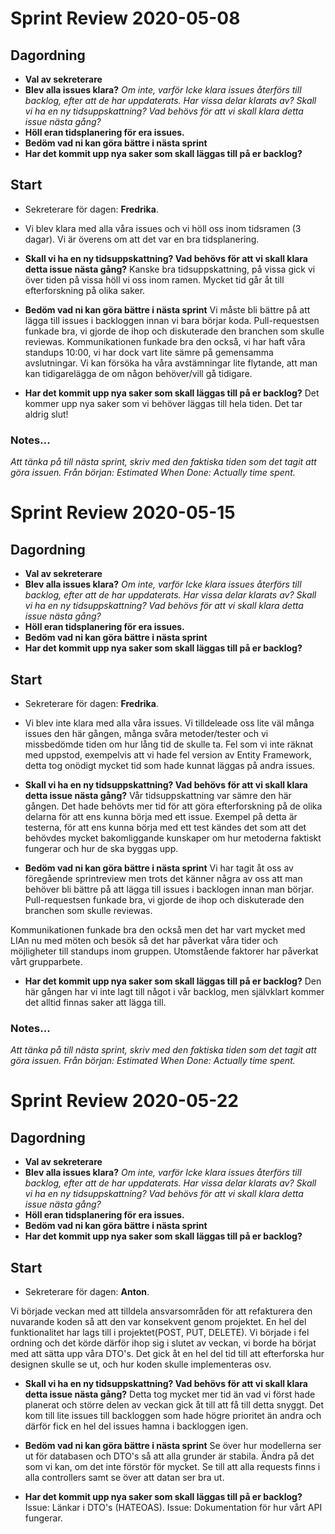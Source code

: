 
# Sprint Review 2020-05-08
## Dagordning
* **Val av sekreterare**
* **Blev alla issues klara?**
*Om inte, varför
Icke klara issues återförs till backlog, efter att de har uppdaterats. Har vissa
delar klarats av? Skall vi ha en ny tidsuppskattning? Vad behövs för att vi
skall klara detta issue nästa gång?*
* **Höll eran tidsplanering för era issues.**
* **Bedöm vad ni kan göra bättre i nästa sprint**
* **Har det kommit upp nya saker som skall läggas till på er backlog?**

## Start
* Sekreterare för dagen: **Fredrika**.

* Vi blev klara med alla våra issues och vi höll oss inom tidsramen (3 dagar). Vi är överens om att det var en bra tidsplanering.

* **Skall vi ha en ny tidsuppskattning? Vad behövs för att vi skall klara detta issue nästa gång?**
Kanske bra tidsuppskattning, på vissa gick vi över tiden på vissa höll vi oss inom ramen. Mycket tid går åt till efterforskning på olika saker. 

* **Bedöm vad ni kan göra bättre i nästa sprint**
Vi måste bli bättre på att lägga till issues i backloggen innan vi bara börjar koda.
Pull-requestsen funkade bra, vi gjorde de ihop och diskuterade den branchen som skulle reviewas. 
Kommunikationen funkade bra den också, vi har haft våra standups 10:00, vi har dock vart lite sämre på gemensamma avslutningar.
Vi kan försöka ha våra avstämningar lite flytande, att man kan tidigarelägga de om någon behöver/vill gå tidigare. 

* **Har det kommit upp nya saker som skall läggas till på er backlog?**
Det kommer upp nya saker som vi behöver läggas till hela tiden. Det tar aldrig slut! 


### Notes...
*Att tänka på till nästa sprint, skriv med den faktiska tiden som det tagit att göra issuen.
Från början: Estimated
When Done: Actually time spent.*

# Sprint Review 2020-05-15
## Dagordning
* **Val av sekreterare**
* **Blev alla issues klara?**
*Om inte, varför
Icke klara issues återförs till backlog, efter att de har uppdaterats. Har vissa
delar klarats av? Skall vi ha en ny tidsuppskattning? Vad behövs för att vi
skall klara detta issue nästa gång?*
* **Höll eran tidsplanering för era issues.**
* **Bedöm vad ni kan göra bättre i nästa sprint**
* **Har det kommit upp nya saker som skall läggas till på er backlog?**

## Start
* Sekreterare för dagen: **Fredrika**.

* Vi blev inte klara med alla våra issues. Vi tilldeleade oss lite väl många issues den här gången, många svåra metoder/tester och vi missbedömde tiden om hur lång tid de skulle ta. Fel som vi inte räknat med uppstod, exempelvis att vi hade fel version av Entity Framework, detta tog onödigt mycket tid som hade kunnat läggas på andra issues. 

* **Skall vi ha en ny tidsuppskattning? Vad behövs för att vi skall klara detta issue nästa gång?**
Vår tidsuppskattning var sämre den här gången. 
Det hade behövts mer tid för att göra efterforskning på de olika delarna för att ens kunna börja med ett issue. 
Exempel på detta är testerna, för att ens kunna börja med ett test kändes det som att det behövdes mycket bakomliggande kunskaper om hur metoderna faktiskt fungerar och hur de ska byggas upp.


* **Bedöm vad ni kan göra bättre i nästa sprint**
Vi har tagit åt oss av föregående sprintreview men trots det känner några av oss att man behöver bli bättre på att lägga till issues i backlogen innan man börjar.
Pull-requestsen funkade bra, vi gjorde de ihop och diskuterade den branchen som skulle reviewas.

Kommunikationen funkade bra den också men det har vart mycket med LIAn nu med möten och besök så det har påverkat våra tider och möjligheter till standups inom gruppen. Utomstående faktorer har påverkat vårt grupparbete.

* **Har det kommit upp nya saker som skall läggas till på er backlog?**
Den här gången har vi inte lagt till något i vår backlog, men självklart kommer det alltid finnas saker att lägga till.


### Notes...
*Att tänka på till nästa sprint, skriv med den faktiska tiden som det tagit att göra issuen.
Från början: Estimated
When Done: Actually time spent.*

# Sprint Review 2020-05-22
## Dagordning
* **Val av sekreterare**
* **Blev alla issues klara?**
*Om inte, varför
Icke klara issues återförs till backlog, efter att de har uppdaterats. Har vissa
delar klarats av? Skall vi ha en ny tidsuppskattning? Vad behövs för att vi
skall klara detta issue nästa gång?*
* **Höll eran tidsplanering för era issues.**
* **Bedöm vad ni kan göra bättre i nästa sprint**
* **Har det kommit upp nya saker som skall läggas till på er backlog?**

## Start
* Sekreterare för dagen: **Anton**.

Vi började veckan med att tilldela ansvarsområden för att refakturera den nuvarande koden så att den var konsekvent genom projektet.
En hel del funktionalitet har lags till i projektet(POST, PUT, DELETE). Vi började i fel ordning och det körde därför ihop sig i slutet av veckan, vi borde ha börjat med att sätta upp våra DTO's. Det gick åt en hel del tid till att efterforska hur designen skulle se ut, och hur koden skulle implementeras osv. 


* **Skall vi ha en ny tidsuppskattning? Vad behövs för att vi skall klara detta issue nästa gång?**
Detta tog mycket mer tid än vad vi först hade planerat och större delen av veckan gick åt till att få till detta snyggt. Det kom till lite issues till backloggen som hade högre prioritet än andra och därför fick en hel del issues hamna i backloggen igen. 


* **Bedöm vad ni kan göra bättre i nästa sprint**
Se över hur modellerna ser ut för databasen och DTO's så att alla grunder är stabila. Ändra på det som vi kan, om det inte förstör för mycket. Se till att alla requests finns i alla controllers samt se över att datan ser bra ut. 

* **Har det kommit upp nya saker som skall läggas till på er backlog?**
Issue: Länkar i DTO's (HATEOAS). 
Issue: Dokumentation för hur vårt API fungerar. 


